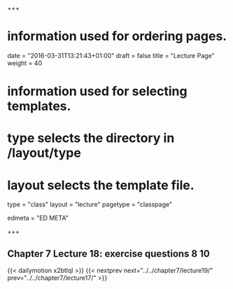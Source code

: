 +++
# information used for ordering pages.
date = "2016-03-31T13:21:43+01:00"
draft = false
title = "Lecture Page"
weight = 40

# information used for selecting templates.
# type selects the directory in /layout/type
# layout selects the template file.

type   = "class"
layout = "lecture"
pagetype = "classpage"





edmeta = "ED META"

+++
## Chapter 7 Lecture 18: exercise questions 8 10
{{< dailymotion x2btlql >}}
{{< nextprev next="../../chapter7/lecture19/"     prev="../../chapter7/lecture17/"  >}}


